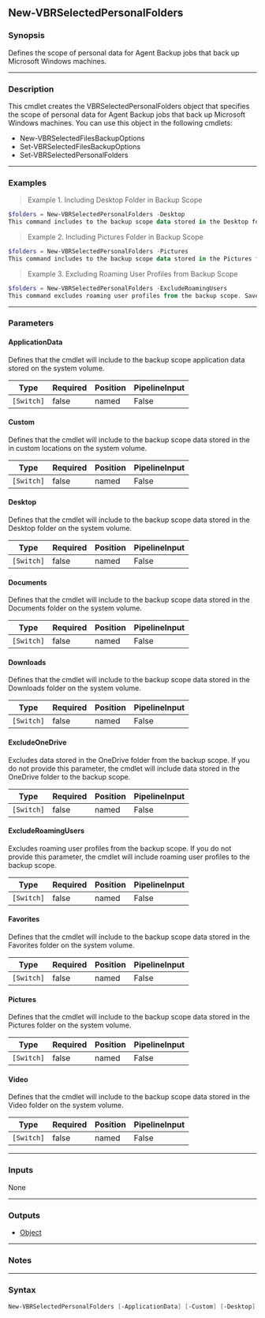 New-VBRSelectedPersonalFolders
------------------------------

### Synopsis
Defines the scope of personal data for Agent Backup jobs that back up Microsoft Windows machines.

---

### Description

This cmdlet creates the VBRSelectedPersonalFolders object that specifies the scope of personal data for Agent Backup jobs that back up Microsoft Windows machines. You can use this object in the following cmdlets:
- New-VBRSelectedFilesBackupOptions
- Set-VBRSelectedFilesBackupOptions
- Set-VBRSelectedPersonalFolders

---

### Examples
> Example 1. Including Desktop Folder in Backup Scope

```PowerShell
$folders = New-VBRSelectedPersonalFolders -Desktop
This command includes to the backup scope data stored in the Desktop folder on the system volume. Save the result to the $folders variable.
```
> Example 2. Including Pictures Folder in Backup Scope

```PowerShell
$folders = New-VBRSelectedPersonalFolders -Pictures
This command includes to the backup scope data stored in the Pictures folder on the system volume. Save the result to the $folders variable.
```
> Example 3. Excluding Roaming User Profiles from Backup Scope

```PowerShell
$folders = New-VBRSelectedPersonalFolders -ExcludeRoamingUsers
This command excludes roaming user profiles from the backup scope. Save the result to the $folders variable.
```

---

### Parameters
#### **ApplicationData**
Defines that the cmdlet will include to the backup scope application data stored on the system volume.

|Type      |Required|Position|PipelineInput|
|----------|--------|--------|-------------|
|`[Switch]`|false   |named   |False        |

#### **Custom**
Defines that the cmdlet will include to the backup scope data stored in the in custom locations on the system volume.

|Type      |Required|Position|PipelineInput|
|----------|--------|--------|-------------|
|`[Switch]`|false   |named   |False        |

#### **Desktop**
Defines that the cmdlet will include to the backup scope data stored in the Desktop folder on the system volume.

|Type      |Required|Position|PipelineInput|
|----------|--------|--------|-------------|
|`[Switch]`|false   |named   |False        |

#### **Documents**
Defines that the cmdlet will include to the backup scope data stored in the Documents folder on the system volume.

|Type      |Required|Position|PipelineInput|
|----------|--------|--------|-------------|
|`[Switch]`|false   |named   |False        |

#### **Downloads**
Defines that the cmdlet will include to the backup scope data stored in the Downloads folder on the system volume.

|Type      |Required|Position|PipelineInput|
|----------|--------|--------|-------------|
|`[Switch]`|false   |named   |False        |

#### **ExcludeOneDrive**
Excludes data stored in the OneDrive folder from the backup scope.
If you do not provide this parameter, the cmdlet will include data stored in the OneDrive folder to the backup scope.

|Type      |Required|Position|PipelineInput|
|----------|--------|--------|-------------|
|`[Switch]`|false   |named   |False        |

#### **ExcludeRoamingUsers**
Excludes roaming user profiles from the backup scope.
If you do not provide this parameter, the cmdlet will include roaming user profiles to the backup scope.

|Type      |Required|Position|PipelineInput|
|----------|--------|--------|-------------|
|`[Switch]`|false   |named   |False        |

#### **Favorites**
Defines that the cmdlet will include to the backup scope data stored in the Favorites folder on the system volume.

|Type      |Required|Position|PipelineInput|
|----------|--------|--------|-------------|
|`[Switch]`|false   |named   |False        |

#### **Pictures**
Defines that the cmdlet will include to the backup scope data stored in the Pictures folder on the system volume.

|Type      |Required|Position|PipelineInput|
|----------|--------|--------|-------------|
|`[Switch]`|false   |named   |False        |

#### **Video**
Defines that the cmdlet will include to the backup scope data stored in the Video folder on the system volume.

|Type      |Required|Position|PipelineInput|
|----------|--------|--------|-------------|
|`[Switch]`|false   |named   |False        |

---

### Inputs
None

---

### Outputs
* [Object](https://learn.microsoft.com/en-us/dotnet/api/System.Object)

---

### Notes

---

### Syntax
```PowerShell
New-VBRSelectedPersonalFolders [-ApplicationData] [-Custom] [-Desktop] [-Documents] [-Downloads] [-ExcludeOneDrive] [-ExcludeRoamingUsers] [-Favorites] [-Pictures] [-Video] [<CommonParameters>]
```
